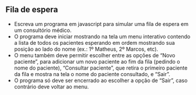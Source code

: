 ## Fila de espera

- Escreva um programa em javascript para simular uma fila de espera em um consultório médico. 
- O programa deve iniciar mostrando na tela um menu interativo contendo a lista de todos os pacientes esperando em ordem mostrando sua posição ao lado do nome (ex.: 1º Matheus, 2º Marcos, etc). 
- O menu também deve permitir escolher entre as opções de “Novo paciente”, para adicionar um novo paciente ao fim da fila (pedindo o nome do paciente), “Consultar paciente”, que retira o primeiro paciente da fila e mostra na tela o nome do paciente consultado, e “Sair”. 
- O programa só deve ser encerrado ao escolher a opção de “Sair”, caso contrário deve voltar ao menu.